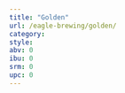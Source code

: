 ```yaml
---
title: "Golden"
url: /eagle-brewing/golden/
category: 
style: 
abv: 0
ibu: 0
srm: 0
upc: 0
---
```


